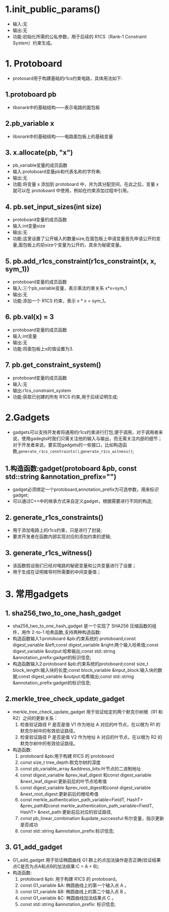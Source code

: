 # 1.init_public_params()
- 输入:无
- 输出:无
- 功能:初始化所需的公私参数，用于后续的 R1CS（Rank-1 Constraint System）约束生成。

# 1. Protoboard
- protooard用于构建基础的r1cs约束电路，具体用法如下:
## 1.protoboard<FieldT> pb
- libsnark中的基础结构——表示电路的面包板

## 2.pb_variable<FieldT> x
- libsnark中的基础结构——电路面包板上的基础变量

## 3. x.allocate(pb, "x")
- pb_variable变量的成员函数
- 输入:protoboard变量pb和代表名称的字符串;
- 输出:无
- 功能:将变量 x 添加到 protoboard 中，并为其分配空间，在此之后，变量 x 就可以在 protoboard 中使用，例如在约束添加过程中引用。

## 4. pb.set_input_sizes(int size)
- protoboard变量的成员函数
- 输入:int变量size
- 输出:无
- 功能:这里设置了公开输入的数量size,在面包板上申请变量首先申请公开的变量,面包板上的前size个变量为公开的，其余为秘密变量。

## 5. pb.add_r1cs_constraint(r1cs_constraint<FieldT>(x, x, sym_1))
- protoboard变量的成员函数
- 输入:三个pb_variable变量，表示乘法约束关系 x*x=sym_1
- 输出:无
- 功能:添加一个 R1CS 约束，表示 x * x = sym_1。

## 6. pb.val(x) = 3
- protoboard变量的成员函数
- 输入:int变量
- 输出:无
- 功能:将面包板上x的值设置为3.


## 7. pb.get_constraint_system()
- protoboard变量的成员函数
- 输入:无
- 输出:r1cs_constraint_system
- 功能:获取已创建的所有 R1CS 约束,用于后续证明生成;
# 2.Gadgets
- gadgets可以支持开发者将通用的r1cs约束进行打包,便于调用，对于调用者来说，使用gadegts时我们只需关注他的输入与输出，而无需关注内部的细节；对于开发者来说，要实现gadgets的一些接口，比如构造函数,`generate_r1cs_constraints()`,`generate_r1cs_witness()`;
## 1.构造函数:gadget(protoboard<FieldT> &pb, const std::string &annotation_prefix="")
- gadget必须绑定一个protoboard,annotation_prefix为可选参数，用来标识gadget;
- 可以通过C++中的继承方式来自定义gadget，根据需要进行不同的构造;
## 2. generate_r1cs_constraints()
- 用于添加电路上的r1cs约束，只是进行了封装;
- 要求开发者在函数内部实现对应的添加约束的逻辑;
## 3. generate_r1cs_witness()
- 该函数假设我们已经对电路的秘密变量和公共变量进行了设置；
- 用于生成在证明推导时所需要的中间变量值；
# 3. 常用gadgets
## 1. sha256_two_to_one_hash_gadget
- sha256_two_to_one_hash_gadget 是一个实现了 SHA256 压缩函数的组件，用作 2-to-1 哈希函数,支持两种构造函数:
- 构造函数输入1:protoboard<FieldT> &pb:约束系统的 protoboard;const digest_variable<FieldT> &left,const digest_variable<FieldT> &right:两个输入哈希值;const digest_variable<FieldT> &output:哈希输出;const std::string &annotation_prefix:gadget的标识信息;
- 构造函数输入2:protoboard<FieldT> &pb:约束系统的protoboard;const size_t block_length:输入块的长度;const block_variable<FieldT> &input_block:输入块的数据;const digest_variable<FieldT> &output:哈希输出;const std::string &annotation_prefix:gadget的标识信息;
## 2.merkle_tree_check_update_gadget
- merkle_tree_check_update_gadget 用于验证给定的两个默克尔树根（R1 和 R2）之间的更新关系：	
    1. 检查验证路径 P 是否是值 V1 作为地址 A 对应的叶节点，在以根为 R1 的默克尔树中的有效验证路径。
	2. 检查验证路径 P 是否是值 V2 作为地址 A 对应的叶节点，在以根为 R2 的默克尔树中的有效验证路径。
- 构造函数:
    1. protoboard<FieldT> &pb:用于构建 R1CS 的 protoboard
    2. const size_t tree_depth:默克尔树的深度
    3. const pb_variable_array<FieldT> &address_bits:叶节点的二进制地址
    4. const digest_variable<FieldT> &prev_leaf_digest 和const digest_variable<FieldT> &next_leaf_digest:更新前后的叶节点哈希值
    5. const digest_variable<FieldT> &prev_root_digest和const digest_variable<FieldT> &next_root_digest:更新前后的根哈希值
    6. const merkle_authentication_path_variable<FieldT, HashT> &prev_path和const merkle_authentication_path_variable<FieldT, HashT> &next_path:更新前后对应的验证路径,
    7. const pb_linear_combination<FieldT> &update_successful:布尔变量，指示更新是否成功
    8. const std::string &annotation_prefix:标识信息; 
## 3. G1_add_gadget
- G1_add_gadget 用于验证椭圆曲线 G1 群上的点加法操作是否正确(验证结果点C是否为点A和点B的加法结果:C = A + B);
- 构造函数:
    1.	protoboard &pb: 用于构建 R1CS 的 protoboard。
	2.	const G1_variable &A: 椭圆曲线上的第一个输入点  A 。
	3.	const G1_variable &B: 椭圆曲线上的第二个输入点  B 。
	4.	const G1_variable &C: 椭圆曲线加法结果点  C 。
	5.	const std::string &annotation_prefix: 标识信息;                       
                              
                              
                              